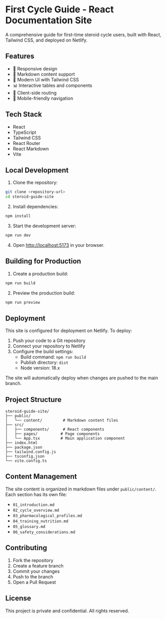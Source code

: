 # First Cycle Guide - React Documentation Site

A comprehensive guide for first-time steroid cycle users, built with React, Tailwind CSS, and deployed on Netlify.

## Features

- 📱 Responsive design
- 📖 Markdown content support
- 🎨 Modern UI with Tailwind CSS
- 📊 Interactive tables and components
- 🔄 Client-side routing
- 📱 Mobile-friendly navigation

## Tech Stack

- React
- TypeScript
- Tailwind CSS
- React Router
- React Markdown
- Vite

## Local Development

1. Clone the repository:

```bash
git clone <repository-url>
cd steroid-guide-site
```

2. Install dependencies:

```bash
npm install
```

3. Start the development server:

```bash
npm run dev
```

4. Open [http://localhost:5173](http://localhost:5173) in your browser.

## Building for Production

1. Create a production build:

```bash
npm run build
```

2. Preview the production build:

```bash
npm run preview
```

## Deployment

This site is configured for deployment on Netlify. To deploy:

1. Push your code to a Git repository
2. Connect your repository to Netlify
3. Configure the build settings:
   - Build command: `npm run build`
   - Publish directory: `dist`
   - Node version: 18.x

The site will automatically deploy when changes are pushed to the main branch.

## Project Structure

```
steroid-guide-site/
├── public/
│   └── content/         # Markdown content files
├── src/
│   ├── components/      # React components
│   ├── pages/          # Page components
│   └── App.tsx         # Main application component
├── index.html
├── package.json
├── tailwind.config.js
├── tsconfig.json
└── vite.config.ts
```

## Content Management

The site content is organized in markdown files under `public/content/`. Each section has its own file:

- `01_introduction.md`
- `02_cycle_overview.md`
- `03_pharmacological_profiles.md`
- `04_training_nutrition.md`
- `05_glossary.md`
- `06_safety_considerations.md`

## Contributing

1. Fork the repository
2. Create a feature branch
3. Commit your changes
4. Push to the branch
5. Open a Pull Request

## License

This project is private and confidential. All rights reserved.

